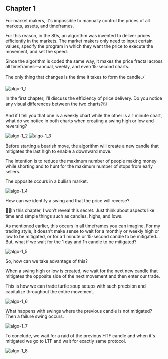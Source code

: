 ## Chapter 1

For market makers, it's impossible to manually control the prices of all markets, assets, and timeframes.

For this reason, in the 80s, an algorithm was invented to deliver prices efficiently in the markets.
The market makers only need to input certain values, specify the program in which they want the price to execute the movement, and set the speed.

Since the algorithm is coded the same way, it makes the price fractal across all timeframes—annual, weekly, and even 15-second charts.

The only thing that changes is the time it takes to form the candle.⚡️

![algo-1_1](resource:assets/images/algorithm/algo-1_1.avif)

In the first chapter, I’ll discuss the efficiency of price delivery. Do you notice any visual differences between the two charts?🪞

And if I tell you that one is a weekly chart while the other is a 1 minute chart, what do we notice in both charts when creating a swing high or low and reversing?

![algo-1_2](resource:assets/images/algorithm/algo-1_2.avif)
![algo-1_3](resource:assets/images/algorithm/algo-1_3.avif)

Before starting a bearish move, the algorithm will create a new candle that mitigates the last high to enable a downward move.

The intention is to reduce the maximum number of people making money while shorting and to hunt for the maximum number of stops from early sellers.

The opposite occurs in a bullish market.

![algo-1_4](resource:assets/images/algorithm/algo-1_4.avif)

How can we identify a swing and that the price will reverse?

🥷🏼In this chapter, I won’t reveal this secret. Just think about aspects like time and simple things such as candles, highs, and lows.

As mentioned earlier, this occurs in all timeframes you can imagine.
For my trading style, it doesn’t make sense to wait for a monthly or weekly high or low to be mitigated, or for a 1 minute or 15-second candle to be mitigated… But, what if we wait for the 1 day and 1h candle to be mitigated?

![algo-1_5](resource:assets/images/algorithm/algo-1_5.avif)

So, how can we take advantage of this?

When a swing high or low is created, we wait for the next new candle that mitigates the opposite side of the next movement and then enter our trade.

This is how we can trade turtle soup setups with such precision and capitalize throughout the entire movement.

![algo-1_6](resource:assets/images/algorithm/algo-1_6.avif)

What happens with swings where the previous candle is not mitigated? Then a failure swing occurs.

![algo-1_7](resource:assets/images/algorithm/algo-1_7.avif)

To conclude, we wait for a raid of the previous HTF candle and when it's mitigated we go to LTF and wait for exactly same protocol.

![algo-1_8](resource:assets/images/algorithm/algo-1_8.avif)
